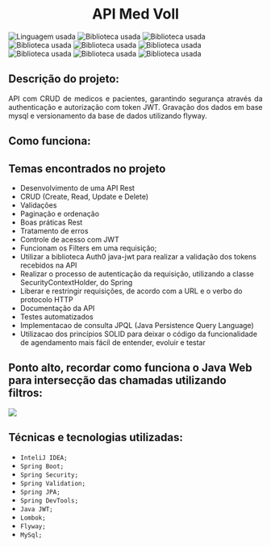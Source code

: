 <h1 align="center"> API Med Voll </h1>

![Linguagem usada](https://img.shields.io/badge/JAVA:-17-005100?style=for-the-badge)
![Biblioteca usada](https://img.shields.io/badge/Biblioteca:-spring_security-3c0064?style=for-the-badge)
![Biblioteca usada](https://img.shields.io/badge/Biblioteca:-spring_validation-3c0064?style=for-the-badge)
![Biblioteca usada](https://img.shields.io/badge/Biblioteca:-spring_jpa-3c0064?style=for-the-badge)
![Biblioteca usada](https://img.shields.io/badge/Biblioteca:-spring_devtools-3c0064?style=for-the-badge)
![Biblioteca usada](https://img.shields.io/badge/Biblioteca:-javajwt-3c0064?style=for-the-badge)
![Biblioteca usada](https://img.shields.io/badge/Biblioteca:-lombok-3c0064?style=for-the-badge)
![Biblioteca usada](https://img.shields.io/badge/Biblioteca:-flyway-3c0064?style=for-the-badge)
![Biblioteca usada](https://img.shields.io/badge/Biblioteca:-mysql-3c0064?style=for-the-badge)

## Descrição do projeto:

<p align="justify">
API com CRUD de medicos e pacientes, garantindo segurança através da authenticação e autorização com token JWT. Gravação dos dados em base mysql e versionamento da base de dados utilizando flyway.
</p>

## Como funciona:



## Temas encontrados no projeto

- Desenvolvimento de uma API Rest
- CRUD (Create, Read, Update e Delete)
- Validações
- Paginação e ordenação
- Boas práticas Rest
- Tratamento de erros
- Controle de acesso com JWT
- Funcionam os Filters em uma requisição;
- Utilizar a biblioteca Auth0 java-jwt para realizar a validação dos tokens recebidos na API
- Realizar o processo de autenticação da requisição, utilizando a classe SecurityContextHolder, do Spring
- Liberar e restringir requisições, de acordo com a URL e o verbo do protocolo HTTP
- Documentação da API
- Testes automatizados
- Implementacao de consulta JPQL (Java Persistence Query Language)
- Utilizacao dos princípios SOLID para deixar o código da funcionalidade de agendamento mais fácil de entender, evoluir e testar


## Ponto alto, recordar como funciona o Java Web para intersecção das chamadas utilizando filtros:

 <img class="img" src="https://imgur.com/a/q1i0OQ3" />



## Técnicas e tecnologias utilizadas:

- ``InteliJ IDEA;``
- ``Spring Boot;``
- ``Spring Security;``
- ``Spring Validation;``
- ``Spring JPA;``
- ``Spring DevTools;``
- ``Java JWT;``
- ``Lombok;``
- ``Flyway;``
- ``MySql;``
